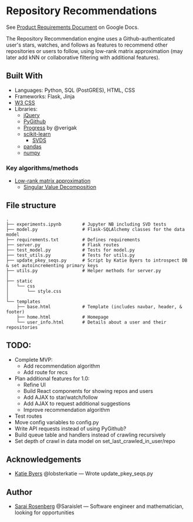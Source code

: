 # Repository Recommendations

See [Product Requirements Document](https://docs.google.com/document/d/1Y0B8MoOj3lp8YS9QbsYC92vsY3Bjg_gF1gXMOUPOnRw) on Google Docs.

The Repository Recommendation engine uses a Github-authenticated user's stars, watches, and follows as features to recommend other repositories or users to follow, using low-rank matrix approximation (may later add kNN or collaborative filtering with additional features).

## Built With
* Languages: Python, SQL (PostGRES), HTML, CSS
* Frameworks: Flask, Jinja
* [W3 CSS](https://www.w3schools.com/w3css/)
* Libraries:
  * [jQuery](https://jquery.com/)
  * [PyGithub](http://pygithub.readthedocs.io)
  * [Progress](https://github.com/verigak/progress/) by @verigak
  * [scikit-learn](http://scikit-learn.org/stable/)
    * [SVDS](https://docs.scipy.org/doc/scipy/reference/generated/scipy.sparse.linalg.svds.html)
  * [pandas](https://pandas.pydata.org/)
  * [numpy](http://www.numpy.org/)

### Key algorithms/methods
* [Low-rank matrix approximation](https://en.wikipedia.org/wiki/Low-rank_matrix_approximations)
  * [Singular Value Decomposition](https://en.wikipedia.org/wiki/Singular-value_decomposition)

## File structure

    .
    ├── experiments.ipynb        # Jupyter NB including SVD tests
    ├── model.py                 # Flask-SQLAlchemy classes for the data model
    ├── requirements.txt         # Defines requirements
    ├── server.py                # Flask routes
    ├── test_model.py            # Tests for model.py
    ├── test_utils.py            # Tests for utils.py
    ├── update_pkey_seqs.py      # Script by Katie Byers to introspect DB & set autoincrementing primary keys
    ├── utils.py                 # Helper methods for server.py
    │
    ├── static
    │   └── css
    │       └── style.css
    │
    └── templates
        ├── base.html            # Template (includes navbar, header, & footer)
        ├── home.html            # Homepage
        └── user_info.html       # Details about a user and their repositories

## TODO:
* Complete MVP:
  * Add recommendation algorithm
  * Add route for recs
* Plan additional features for 1.0:
  * Refine UI
  * Build React components for showing repos and users
  * Add AJAX to star/watch/follow
  * Add AJAX to request additional suggestions
  * Improve recommendation algorithm
* Test routes
* Move config variables to config.py
* Write API requests instead of using PyGithub?
* Build queue table and handlers instead of crawling recursively
* Set depth of crawl in data model on set_last_crawled_in_user/repo

## Acknowledgements
* [Katie Byers](https://github.com/lobsterkatie) @lobsterkatie — Wrote update_pkey_seqs.py

## Author
* [Sarai Rosenberg](https://sar.ai) @Saraislet — Software engineer and mathematician, looking for opportunities
